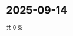 # 2025-09-14

共 0 条

<!-- BEGIN ZHIHUQUESTIONS -->
<!-- 最后更新时间 Sun Sep 14 2025 21:13:53 GMT+0800 (China Standard Time) -->

<!-- END ZHIHUQUESTIONS -->

